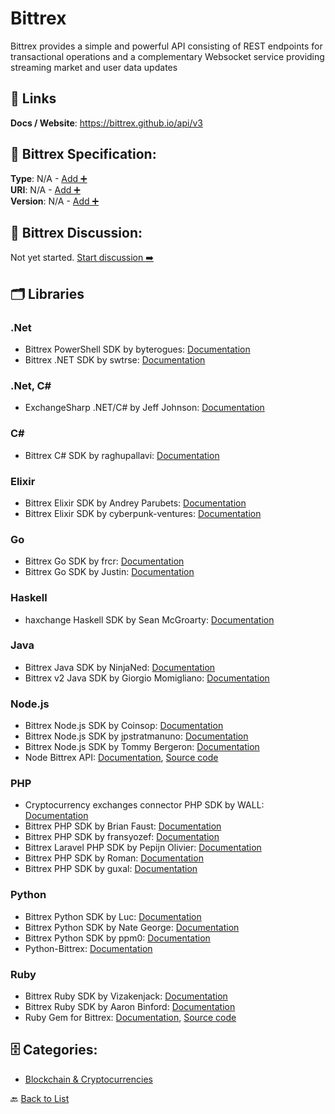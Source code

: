 # Bittrex

Bittrex provides a simple and powerful API consisting of REST endpoints for transactional operations and a complementary Websocket service providing streaming market and user data updates

##  🔗 Links
**Docs / Website**: https://bittrex.github.io/api/v3

## 🧬 Bittrex Specification:
**Type**: N/A - [Add ➕](https://github.com/apis-list/apis-list/edit/main/apis.yaml#L1771)  
**URI**: N/A - [Add ➕](https://github.com/apis-list/apis-list/edit/main/apis.yaml#L1771)  
**Version**: N/A - [Add ➕](https://github.com/apis-list/apis-list/edit/main/apis.yaml#L1771)

## 💬 Bittrex Discussion:
Not yet started. [Start discussion ➡️](https://github.com/apis-list/apis-list/discussions/new)

## 🗂️ Libraries
### .Net
- Bittrex PowerShell SDK by byterogues: [Documentation](https://github.com/byterogues/powershell-bittrex-api)
- Bittrex .NET SDK by swtrse: [Documentation](https://github.com/swtrse/BittrexClient.net)
### .Net, C#
- ExchangeSharp .NET/C# by Jeff Johnson: [Documentation](https://github.com/jjxtra/ExchangeSharp)
### C#
- Bittrex C# SDK by raghupallavi: [Documentation](https://github.com/raghupallavi/Bittrex-CSharp-Api)
### Elixir
- Bittrex Elixir SDK by Andrey Parubets: [Documentation](https://github.com/parubets/bittrex_elixir)
- Bittrex Elixir SDK by cyberpunk-ventures: [Documentation](https://github.com/cyberpunk-ventures/bittrex_ex)
### Go
- Bittrex Go SDK by frcr: [Documentation](https://github.com/frcr/gotrex)
- Bittrex Go SDK by Justin: [Documentation](https://github.com/Just1B/Bittrex_ticker)
### Haskell
- haxchange Haskell SDK by Sean McGroarty: [Documentation](https://github.com/mcgizzle/haxchange)
### Java
- Bittrex Java SDK by NinjaNed: [Documentation](https://github.com/NinjaNed/BittrexJavaWrapper)
- Bittrex v2 Java SDK by Giorgio Momigliano: [Documentation](https://github.com/platelminto/java-bittrex-2)
### Node.js
- Bittrex Node.js SDK by Coinsop: [Documentation](https://github.com/coinsop/bittrex-wrapper)
- Bittrex Node.js SDK by jpstratmanuno: [Documentation](https://github.com/jpstratmanuno/bittrex-orderbook)
- Bittrex Node.js SDK by Tommy Bergeron: [Documentation](https://github.com/tbergeron/bittrex-notifier)
- Node Bittrex API: [Documentation](https://www.npmjs.org/package/node.bittrex.api), [Source code](https://github.com/n0mad01/node.bittrex.api)
### PHP
- Cryptocurrency exchanges connector PHP SDK by WALL: [Documentation](https://github.com/wall-one/exchange-connector)
- Bittrex PHP SDK by Brian Faust: [Documentation](https://github.com/faustbrian/Bittrex-PHP-Client)
- Bittrex PHP SDK by fransyozef: [Documentation](https://github.com/fransyozef/php-bittrex)
- Bittrex Laravel PHP SDK by Pepijn Olivier: [Documentation](https://github.com/pepijnolivier/laravel-bittrex)
- Bittrex PHP SDK by Roman: [Documentation](https://github.com/KielD-01/Bittrex-Reader)
- Bittrex PHP SDK by guxal: [Documentation](https://github.com/guxal/BittrexAPIClient)
### Python
- Bittrex Python SDK by Luc: [Documentation](https://github.com/dude24760/bittrex-public-unofficial-api)
- Bittrex Python SDK by Nate George: [Documentation](https://github.com/nateGeorge/bittrex_tools)
- Bittrex Python SDK by ppm0: [Documentation](https://github.com/ppm0/bittrex3)
- Python-Bittrex: [Documentation](https://github.com/ericsomdahl/python-bittrex)
### Ruby
- Bittrex Ruby SDK by Vizakenjack: [Documentation](https://github.com/Vizakenjack/ruby-bittrex-api)
- Bittrex Ruby SDK by Aaron Binford: [Documentation](https://github.com/MisterToolbox/bittrex-api)
- Ruby Gem for Bittrex: [Documentation](https://github.com/mwerner/bittrex), [Source code](https://github.com/mwerner/bittrex)


## 🗄️ Categories:
- [Blockchain & Cryptocurrencies](https://github.com/apis-list/apis-list#blockchain--cryptocurrencies-)

🔙  [Back to List](https://github.com/apis-list/apis-list)
